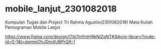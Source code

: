 # mobile_lanjut_2301082018
Kumpulan Tugas dan Project Tri Rahma Agustin(2301082018) Mata Kuliah Pemograman Mobile Lanjut

https://www.figma.com/design/I7ib7mYntH9kNlZqNTK9An/e-library?node-id=0-1&t=dammOhJDm4UBPrQ9-1
